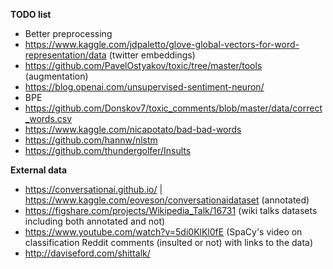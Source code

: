 **TODO list**
- Better preprocessing
- https://www.kaggle.com/jdpaletto/glove-global-vectors-for-word-representation/data (twitter embeddings)
- https://github.com/PavelOstyakov/toxic/tree/master/tools (augmentation)
- https://blog.openai.com/unsupervised-sentiment-neuron/
- BPE
- https://github.com/Donskov7/toxic_comments/blob/master/data/correct_words.csv
- https://www.kaggle.com/nicapotato/bad-bad-words
- https://github.com/hannw/nlstm
- https://github.com/thundergolfer/Insults

**External data**
- https://conversationai.github.io/ | https://www.kaggle.com/eoveson/conversationaidataset (annotated)
- https://figshare.com/projects/Wikipedia_Talk/16731 (wiki talks datasets including both annotated and not)
- https://www.youtube.com/watch?v=5di0KlKl0fE (SpaCy's video on classification Reddit comments (insulted or not) with links to the data)
- http://daviseford.com/shittalk/